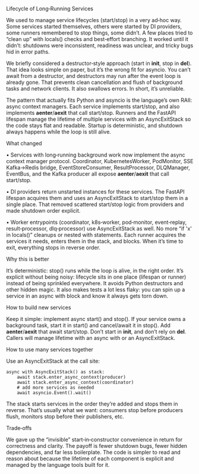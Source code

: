 Lifecycle of Long‑Running Services

We used to manage service lifecycles (start/stop) in a very ad‑hoc way. Some services started themselves, others were started by DI providers, some runners remembered to stop things, some didn’t. A few places tried to “clean up” with locals() checks and best‑effort branching. It worked until it didn’t: shutdowns were inconsistent, readiness was unclear, and tricky bugs hid in error paths.

We briefly considered a destructor‑style approach (start in __init__, stop in __del__). That idea looks simple on paper, but it’s the wrong fit for asyncio. You can’t await from a destructor, and destructors may run after the event loop is already gone. That prevents clean cancellation and flush of background tasks and network clients. It also swallows errors. In short, it’s unreliable.

The pattern that actually fits Python and asyncio is the language’s own RAII: async context managers. Each service implements start/stop, and also implements __aenter__/__aexit__ that call start/stop. Runners and the FastAPI lifespan manage the lifetime of multiple services with an AsyncExitStack so the code stays flat and readable. Startup is deterministic, and shutdown always happens while the loop is still alive.

What changed

• Services with long‑running background work now implement the async context manager protocol. Coordinator, KubernetesWorker, PodMonitor, SSE Kafka→Redis bridge, EventStoreConsumer, ResultProcessor, DLQManager, EventBus, and the Kafka producer all expose __aenter__/__aexit__ that call start/stop.

• DI providers return unstarted instances for these services. The FastAPI lifespan acquires them and uses an AsyncExitStack to start/stop them in a single place. That removed scattered start/stop logic from providers and made shutdown order explicit.

• Worker entrypoints (coordinator, k8s‑worker, pod‑monitor, event‑replay, result‑processor, dlq‑processor) use AsyncExitStack as well. No more “if 'x' in locals()” cleanups or nested with statements. Each runner acquires the services it needs, enters them in the stack, and blocks. When it’s time to exit, everything stops in reverse order.

Why this is better

It’s deterministic: stop() runs while the loop is alive, in the right order. It’s explicit without being noisy: lifecycle sits in one place (lifespan or runner) instead of being sprinkled everywhere. It avoids Python destructors and other hidden magic. It also makes tests a lot less flaky: you can spin up a service in an async with block and know it always gets torn down.

How to build new services

Keep it simple: implement async start() and stop(). If your service owns a background task, start it in start() and cancel/await it in stop(). Add __aenter__/__aexit__ that await start/stop. Don’t start in __init__, and don’t rely on __del__. Callers will manage lifetime with an async with or an AsyncExitStack.

How to use many services together

Use an AsyncExitStack at the call site:

    async with AsyncExitStack() as stack:
        await stack.enter_async_context(producer)
        await stack.enter_async_context(coordinator)
        # add more services as needed
        await asyncio.Event().wait()

The stack starts services in the order they’re added and stops them in reverse. That’s usually what we want: consumers stop before producers flush, monitors stop before their publishers, etc.

Trade‑offs

We gave up the “invisible” start‑in‑constructor convenience in return for correctness and clarity. The payoff is fewer shutdown bugs, fewer hidden dependencies, and far less boilerplate. The code is simpler to read and reason about because the lifetime of each component is explicit and managed by the language tools built for it.

